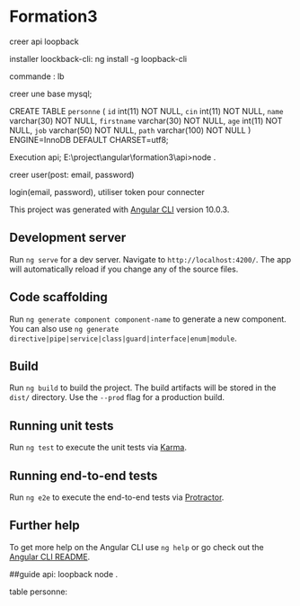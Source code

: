 # Formation3

creer api loopback

installer loockback-cli: ng install -g loopback-cli

commande : lb

creer une base mysql;

CREATE TABLE `personne` (
  `id` int(11) NOT NULL,
  `cin` int(11) NOT NULL,
  `name` varchar(30) NOT NULL,
  `firstname` varchar(30) NOT NULL,
  `age` int(11) NOT NULL,
  `job` varchar(50) NOT NULL,
  `path` varchar(100) NOT NULL
) ENGINE=InnoDB DEFAULT CHARSET=utf8;

Execution api; E:\project\angular\formation3\api>node .

creer user(post: email, password)

login(email, password), utiliser token pour connecter

This project was generated with [Angular CLI](https://github.com/angular/angular-cli) version 10.0.3.

## Development server

Run `ng serve` for a dev server. Navigate to `http://localhost:4200/`. The app will automatically reload if you change any of the source files.

## Code scaffolding

Run `ng generate component component-name` to generate a new component. You can also use `ng generate directive|pipe|service|class|guard|interface|enum|module`.

## Build

Run `ng build` to build the project. The build artifacts will be stored in the `dist/` directory. Use the `--prod` flag for a production build.

## Running unit tests

Run `ng test` to execute the unit tests via [Karma](https://karma-runner.github.io).

## Running end-to-end tests

Run `ng e2e` to execute the end-to-end tests via [Protractor](http://www.protractortest.org/).

## Further help

To get more help on the Angular CLI use `ng help` or go check out the [Angular CLI README](https://github.com/angular/angular-cli/blob/master/README.md).

##guide
api: loopback node .

table personne:
